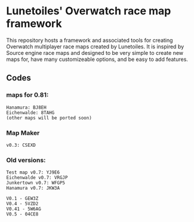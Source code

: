 # Lunetoiles' Overwatch race map framework

This repository hosts a framework and associated tools for creating Overwatch multiplayer race maps created by Lunetoiles. It is inspired by Source engine race maps and designed to be very simple to create new maps for, have many customizeable options, and be easy to add features.

## Codes

### maps for 0.81:

    Hanamura: BJ8EH
    Eichenwalde: 8TAHG
    (other maps will be ported soon)

### Map Maker

    v0.3: CSEXD


### Old versions:

    Test map v0.7: YJ9E6
    Eichenwalde v0.7: VRGJP
    Junkertown v0.7: WFGP5
    Hanamura v0.7: JKW3A

    V0.1 - GEW3Z
    V0.4 - 5VZD2
    V0.41 - 5W6AG
    V0.5 - 04CE8

